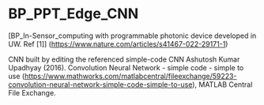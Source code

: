 # BP_PPT_Edge_CNN
[BP_In-Sensor_computing with programmable photonic device developed in UW. Ref [1]] (https://www.nature.com/articles/s41467-022-29171-1)

CNN built by editing the referenced simple-code CNN
Ashutosh Kumar Upadhyay (2016). Convolution Neural Network - simple code - simple to use (https://www.mathworks.com/matlabcentral/fileexchange/59223-convolution-neural-network-simple-code-simple-to-use), MATLAB Central File Exchange.
